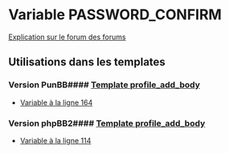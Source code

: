 # Variable PASSWORD_CONFIRM
[Explication sur le forum des forums](http://forum.forumactif.com/t294113-listing-des-variables#PASSWORD_CONFIRM)
## Utilisations dans les templates
### Version PunBB#### [Template profile_add_body](punbb/profile_add_body.md)
* [Variable à la ligne 164](../punbb/profile_add_body.tpl#L164)
### Version phpBB2#### [Template profile_add_body](subsilver/profile_add_body.md)
* [Variable à la ligne 114](../subsilver/profile_add_body.tpl#L114)